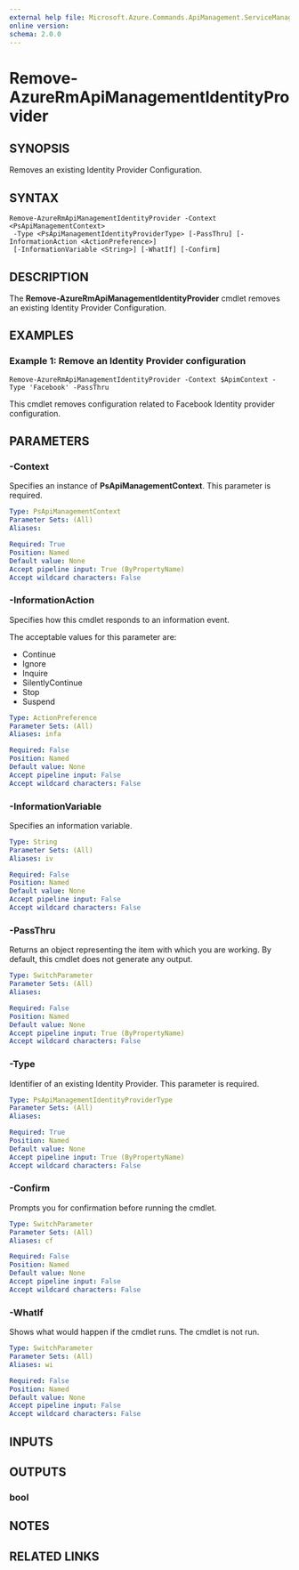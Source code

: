 ```yaml
---
external help file: Microsoft.Azure.Commands.ApiManagement.ServiceManagement.dll-Help.xml
online version: 
schema: 2.0.0
---
```


# Remove-AzureRmApiManagementIdentityProvider

## SYNOPSIS
Removes an existing Identity Provider Configuration.

## SYNTAX

```
Remove-AzureRmApiManagementIdentityProvider -Context <PsApiManagementContext>
 -Type <PsApiManagementIdentityProviderType> [-PassThru] [-InformationAction <ActionPreference>]
 [-InformationVariable <String>] [-WhatIf] [-Confirm]
```

## DESCRIPTION
The **Remove-AzureRmApiManagementIdentityProvider** cmdlet removes an existing Identity Provider Configuration.

## EXAMPLES

### Example 1: Remove an Identity Provider configuration

```
Remove-AzureRmApiManagementIdentityProvider -Context $ApimContext -Type 'Facebook' -PassThru
```

This cmdlet removes configuration related to Facebook Identity provider configuration.

## PARAMETERS

### -Context
Specifies an instance of **PsApiManagementContext**.
This parameter is required.

```yaml
Type: PsApiManagementContext
Parameter Sets: (All)
Aliases: 

Required: True
Position: Named
Default value: None
Accept pipeline input: True (ByPropertyName)
Accept wildcard characters: False
```

### -InformationAction
Specifies how this cmdlet responds to an information event.

The acceptable values for this parameter are:

- Continue
- Ignore
- Inquire
- SilentlyContinue
- Stop
- Suspend

```yaml
Type: ActionPreference
Parameter Sets: (All)
Aliases: infa

Required: False
Position: Named
Default value: None
Accept pipeline input: False
Accept wildcard characters: False
```

### -InformationVariable
Specifies an information variable.

```yaml
Type: String
Parameter Sets: (All)
Aliases: iv

Required: False
Position: Named
Default value: None
Accept pipeline input: False
Accept wildcard characters: False
```

### -PassThru
Returns an object representing the item with which you are working.
By default, this cmdlet does not generate any output.

```yaml
Type: SwitchParameter
Parameter Sets: (All)
Aliases: 

Required: False
Position: Named
Default value: None
Accept pipeline input: True (ByPropertyName)
Accept wildcard characters: False
```

### -Type
Identifier of an existing Identity Provider.
This parameter is required.

```yaml
Type: PsApiManagementIdentityProviderType
Parameter Sets: (All)
Aliases: 

Required: True
Position: Named
Default value: None
Accept pipeline input: True (ByPropertyName)
Accept wildcard characters: False
```

### -Confirm
Prompts you for confirmation before running the cmdlet.

```yaml
Type: SwitchParameter
Parameter Sets: (All)
Aliases: cf

Required: False
Position: Named
Default value: None
Accept pipeline input: False
Accept wildcard characters: False
```

### -WhatIf
Shows what would happen if the cmdlet runs.
The cmdlet is not run.

```yaml
Type: SwitchParameter
Parameter Sets: (All)
Aliases: wi

Required: False
Position: Named
Default value: None
Accept pipeline input: False
Accept wildcard characters: False
```

## INPUTS

## OUTPUTS

### bool

## NOTES

## RELATED LINKS
